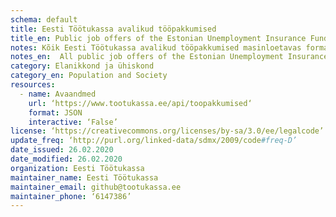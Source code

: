 ```yaml
---
schema: default
title: Eesti Töötukassa avalikud tööpakkumised
title_en: Public job offers of the Estonian Unemployment Insurance Fund
notes: Kõik Eesti Töötukassa avalikud tööpakkumised masinloetavas formaadis
notes_en:  All public job offers of the Estonian Unemployment Insurance Fund in machine-readable format
category: Elanikkond ja ühiskond 
category_en: Population and Society
resources:
  - name: Avaandmed
    url: ‘https://www.tootukassa.ee/api/toopakkumised‘
    format: JSON
    interactive: ‘False’
license: ‘https://creativecommons.org/licenses/by-sa/3.0/ee/legalcode’  (Creative Commons kasutatakse juhul kui Sa ei tea, et mingi muu litsents peaks olema)
update_freq: ‘http://purl.org/linked-data/sdmx/2009/code#freq-D’
date_issued: 26.02.2020
date_modified: 26.02.2020
organization: Eesti Töötukassa
maintainer_name: Eesti Töötukassa
maintainer_email: github@tootukassa.ee
maintainer_phone: ‘6147386’
---
```

